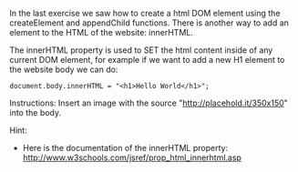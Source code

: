 In the last exercise we saw how to create a html DOM element using the createElement and appendChild functions. There is another way to add an element to the HTML of the website: innerHTML.

The innerHTML property is used to SET the html content inside of any current DOM element, for example if we want to add a new H1 element to the website body we can do:

    document.body.innerHTML = "<h1>Hello World</h1>";

Instructions:
Insert an image with the source "http://placehold.it/350x150" into the body.

Hint:
- Here is the documentation of the innerHTML property: http://www.w3schools.com/jsref/prop_html_innerhtml.asp